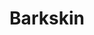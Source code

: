 ---
title: "Barkskin"
permalink: /spells/barkskin/
tags:
  - Spell
  - 2nd Level
  - Transmutation
available_for:
  - Druid
  - Ranger
level: "2nd Level"
school: "Transmutation"
range: "Touch"
comp:
  - V
  - S
  - M
material: "a handful of oak bark."
duration: "1 Hour"
concentration: true
description: |
  You touch a willing creature. Until the spell ends, the target's skin has a rough, bark-like appearance, and the target's AC can't be less than 16, regardless of what kind of armor it is wearing.
excerpt: "You touch a willing creature."
source: "Basic Rules"
---
